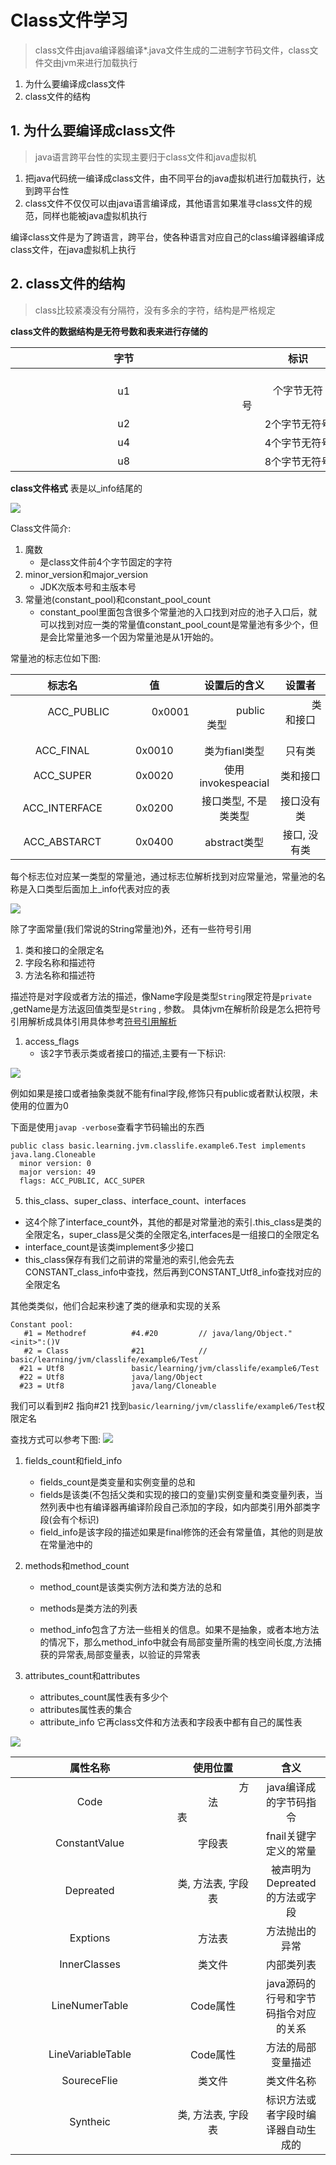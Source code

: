 # Class文件学习
> class文件由java编译器编译*.java文件生成的二进制字节码文件，class文件交由jvm来进行加载执行

1. 为什么要编译成class文件
2. class文件的结构

## 1. 为什么要编译成class文件
> java语言跨平台性的实现主要归于class文件和java虚拟机

1. 把java代码统一编译成class文件，由不同平台的java虚拟机进行加载执行，达到跨平台性
2. class文件不仅仅可以由java语言编译成，其他语言如果准寻class文件的规范，同样也能被java虚拟机执行

编译class文件是为了跨语言，跨平台，使各种语言对应自己的class编译器编译成class文件，在java虚拟机上执行


## 2. class文件的结构
> class比较紧凑没有分隔符，没有多余的字符，结构是严格规定

**class文件的数据结构是无符号数和表来进行存储的**

|字节|标识|
|:---:|:---:|
|&nbsp;&nbsp;&nbsp;&nbsp;&nbsp;&nbsp;&nbsp;&nbsp;&nbsp;&nbsp;&nbsp;&nbsp;&nbsp;&nbsp;&nbsp;&nbsp;&nbsp;&nbsp;&nbsp;&nbsp;&nbsp;&nbsp;&nbsp;&nbsp;&nbsp;&nbsp;&nbsp;&nbsp;&nbsp;&nbsp;&nbsp;&nbsp;&nbsp;&nbsp;&nbsp;&nbsp;&nbsp;&nbsp;u1&nbsp;&nbsp;&nbsp;&nbsp;&nbsp;&nbsp;&nbsp;&nbsp;&nbsp;&nbsp;&nbsp;&nbsp;&nbsp;&nbsp;&nbsp;&nbsp;&nbsp;&nbsp;&nbsp;&nbsp;&nbsp;&nbsp;&nbsp;&nbsp;&nbsp;&nbsp;&nbsp;&nbsp;&nbsp;&nbsp;&nbsp;&nbsp;&nbsp;&nbsp;&nbsp;&nbsp;&nbsp;&nbsp;|&nbsp;&nbsp;&nbsp;&nbsp;&nbsp;&nbsp;&nbsp;&nbsp;&nbsp;&nbsp;&nbsp;&nbsp;&nbsp;&nbsp;&nbsp;&nbsp;&nbsp;&nbsp;&nbsp;&nbsp;&nbsp;&nbsp;&nbsp;&nbsp;&nbsp;&nbsp;&nbsp;&nbsp;&nbsp;&nbsp;&nbsp;&nbsp;&nbsp;&nbsp;&nbsp;&nbsp;&nbsp;&nbsp;1个字节无符号&nbsp;&nbsp;&nbsp;&nbsp;&nbsp;&nbsp;&nbsp;&nbsp;&nbsp;&nbsp;&nbsp;&nbsp;&nbsp;&nbsp;&nbsp;&nbsp;&nbsp;&nbsp;&nbsp;&nbsp;&nbsp;&nbsp;&nbsp;&nbsp;&nbsp;&nbsp;&nbsp;&nbsp;&nbsp;&nbsp;&nbsp;&nbsp;&nbsp;&nbsp;&nbsp;&nbsp;&nbsp;&nbsp;|
|u2|2个字节无符号|
|u4|4个字节无符号|
|u8|8个字节无符号|

**class文件格式**
表是以_info结尾的

![](../images/class2.JPG)

Class文件简介:

1. 魔数
    + 是class文件前4个字节固定的字符
2. minor_version和major_version
    + JDK次版本号和主版本号
3. 常量池(constant_pool)和constant_pool_count
    + constant_pool里面包含很多个常量池的入口找到对应的池子入口后，就可以找到对应一类的常量值constant_pool_count是常量池有多少个，但是会比常量池多一个因为常量池是从1开始的。

常量池的标志位如下图:

|标志名|值|设置后的含义|设置者|
|:---:|:--:|:-------:|:---:|
| &nbsp;&nbsp;&nbsp;&nbsp;&nbsp;&nbsp;&nbsp;&nbsp;&nbsp;&nbsp;&nbsp;&nbsp;ACC_PUBLIC &nbsp;&nbsp;&nbsp;&nbsp;&nbsp;&nbsp;&nbsp;&nbsp;&nbsp;&nbsp;&nbsp;&nbsp;| &nbsp;&nbsp;&nbsp;&nbsp;&nbsp;&nbsp;&nbsp;&nbsp;&nbsp;&nbsp;&nbsp;&nbsp;0x0001 &nbsp;&nbsp;&nbsp;&nbsp;&nbsp;&nbsp;&nbsp;&nbsp;&nbsp;&nbsp;&nbsp;&nbsp;| &nbsp;&nbsp;&nbsp;&nbsp;&nbsp;&nbsp;&nbsp;&nbsp;&nbsp;&nbsp;&nbsp;&nbsp;public类型 &nbsp;&nbsp;&nbsp;&nbsp;&nbsp;&nbsp;&nbsp;&nbsp;&nbsp;&nbsp;&nbsp;&nbsp;| &nbsp;&nbsp;&nbsp;&nbsp;&nbsp;&nbsp;&nbsp;&nbsp;&nbsp;&nbsp;&nbsp;&nbsp;类和接口 &nbsp;&nbsp;&nbsp;&nbsp;&nbsp;&nbsp;&nbsp;&nbsp;&nbsp;&nbsp;&nbsp;&nbsp;|
|ACC_FINAL|0x0010|类为fianl类型|只有类|
|ACC_SUPER|0x0020|使用invokespeacial|类和接口|
|ACC_INTERFACE|0x0200|接口类型, 不是类类型|接口没有类|
|ACC_ABSTARCT|0x0400|abstract类型|接口, 没有类|


每个标志位对应某一类型的常量池，通过标志位解析找到对应常量池，常量池的名称是入口类型后面加上_info代表对应的表

![](../images/class3.jpg)

除了字面常量(我们常说的String常量池)外，还有一些符号引用

1. 类和接口的全限定名
2. 字段名称和描述符
3. 方法名称和描述符

描述符是对字段或者方法的描述，像Name字段是类型`String`限定符是`private` ,getName是方法返回值类型是`String` , 参数。
具体jvm在解析阶段是怎么把符号引用解析成具体引用具体参考[符号引用解析]()

1. access_flags
    + 该2字节表示类或者接口的描述,主要有一下标识:

![](../images/class6.JPG)

例如如果是接口或者抽象类就不能有final字段,修饰只有public或者默认权限，未使用的位置为0

下面是使用`javap -verbose`查看字节码输出的东西

```text
public class basic.learning.jvm.classlife.example6.Test implements java.lang.Cloneable
  minor version: 0
  major version: 49
  flags: ACC_PUBLIC, ACC_SUPER
```

5. this_class、super_class、interface_count、interfaces
- 这4个除了interface_count外，其他的都是对常量池的索引.this_class是类的全限定名，super_class是父类的全限定名,interfaces是一组接口的全限定名
- interface_count是该类implement多少接口
- this_class保存有我们之前讲的常量池的索引,他会先去CONSTANT_class_info中查找，然后再到CONSTANT_Utf8_info查找对应的全限定名
  
其他类类似，他们合起来秒速了类的继承和实现的关系

```text
Constant pool:
   #1 = Methodref          #4.#20         // java/lang/Object."<init>":()V
   #2 = Class              #21            // basic/learning/jvm/classlife/example6/Test
  #21 = Utf8               basic/learning/jvm/classlife/example6/Test
  #22 = Utf8               java/lang/Object
  #23 = Utf8               java/lang/Cloneable
```

我们可以看到#2 指向#21 找到`basic/learning/jvm/classlife/example6/Test`权限定名

查找方式可以参考下图:
![](../images/class7.jpg)

1. fields_count和field_info
  
    - fields_count是类变量和实例变量的总和
    - fields是该类(不包括父类和实现的接口的变量)实例变量和类变量列表，当然列表中也有编译器再编译阶段自己添加的字段，如内部类引用外部类字段(会有个标识)
    - field_info是该字段的描述如果是final修饰的还会有常量值，其他的则是放在常量池中的

1. methods和method_count
    - method_count是该类实例方法和类方法的总和

    - methods是类方法的列表

    - method_info包含了方法一些相关的信息。如果不是抽象，或者本地方法的情况下，那么method_info中就会有局部变量所需的栈空间长度,方法捕获的异常表,局部变量表，以验证的异常表

8. attributes_count和attributes
    - attributes_count属性表有多少个
    - attributes属性表的集合
    - attribute_info 它再class文件和方法表和字段表中都有自己的属性表

![](../images/class8.JPG)

|属性名称|使用位置|含义|
|:------:|:------:|:------:|
|&nbsp;&nbsp;&nbsp;&nbsp;&nbsp;&nbsp;&nbsp;&nbsp;&nbsp;&nbsp;&nbsp;&nbsp;&nbsp;&nbsp;&nbsp;&nbsp;&nbsp;&nbsp;&nbsp;&nbsp;&nbsp;&nbsp;&nbsp;Code&nbsp;&nbsp;&nbsp;&nbsp;&nbsp;&nbsp;&nbsp;&nbsp;&nbsp;&nbsp;&nbsp;&nbsp;&nbsp;&nbsp;&nbsp;&nbsp;&nbsp;&nbsp;&nbsp;&nbsp;&nbsp;&nbsp;&nbsp;|&nbsp;&nbsp;&nbsp;&nbsp;&nbsp;&nbsp;&nbsp;&nbsp;&nbsp;&nbsp;&nbsp;&nbsp;&nbsp;&nbsp;&nbsp;&nbsp;&nbsp;&nbsp;&nbsp;&nbsp;&nbsp;&nbsp;&nbsp;方法表&nbsp;&nbsp;&nbsp;&nbsp;&nbsp;&nbsp;&nbsp;&nbsp;&nbsp;&nbsp;&nbsp;&nbsp;&nbsp;&nbsp;&nbsp;&nbsp;&nbsp;&nbsp;&nbsp;&nbsp;&nbsp;&nbsp;&nbsp;|java编译成的字节码指令|
|ConstantValue|字段表|fnail关键字定义的常量|
|Depreated|类, 方法表, 字段表|被声明为Depreated的方法或字段|
|Exptions|方法表|方法抛出的异常|
|InnerClasses|类文件|内部类列表| 
|LineNumerTable|Code属性|java源码的行号和字节码指令对应的关系|
|LineVariableTable|Code属性|方法的局部变量描述|
|SoureceFlie|类文件|类文件名称|
|Syntheic|类, 方法表, 字段表|标识方法或者字段时编译器自动生成的|

























































